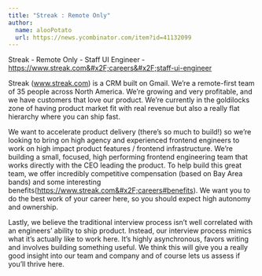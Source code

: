 ```yaml
---
title: "Streak : Remote Only"
author:
  name: alooPotato
  url: https://news.ycombinator.com/item?id=41132099
---
```

Streak - Remote Only - Staff UI Engineer - <a href="https:&#x2F;&#x2F;www.streak.com&#x2F;careers&#x2F;staff-ui-engineer" rel="nofollow">https:&#x2F;&#x2F;www.streak.com&#x2F;careers&#x2F;staff-ui-engineer</a>

Streak (www.streak.com) is a CRM built on Gmail. We’re a remote-first team of 35 people across North America. We’re growing and very profitable, and we have customers that love our product. We’re currently in the goldilocks zone of having product market fit with real revenue but also a really flat hierarchy where you can ship fast.

We want to accelerate product delivery (there’s so much to build!) so we’re looking to bring on high agency and experienced frontend engineers to work on high impact product features &#x2F; frontend infrastructure. We’re building a small, focused, high performing frontend engineering team that works directly with the CEO leading the product. To help build this great team, we offer incredibly competitive compensation (based on Bay Area bands) and some interesting benefits(<a href="https:&#x2F;&#x2F;www.streak.com&#x2F;careers#benefits" rel="nofollow">https:&#x2F;&#x2F;www.streak.com&#x2F;careers#benefits</a>). We want you to do the best work of your career here, so you should expect high autonomy and ownership.

Lastly, we believe the traditional interview process isn’t well correlated with an engineers’ ability to ship product. Instead, our interview process mimics what it’s actually like to work here. It’s highly asynchronous, favors writing and involves building something useful. We think this will give you a really good insight into our team and company and of course lets us assess if you’ll thrive here.
